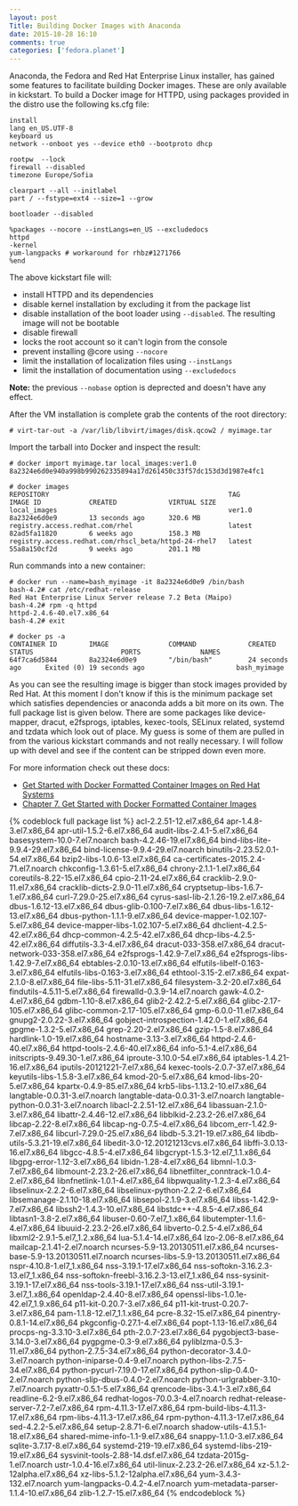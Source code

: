 ```yaml
---
layout: post
Title: Building Docker Images with Anaconda
date: 2015-10-28 16:10
comments: true
categories: ['fedora.planet']
---
```


Anaconda, the Fedora and Red Hat Enterprise Linux installer, has gained some
features to facilitate building Docker images. These are only available
in kickstart. To build a Docker image for HTTPD, using packages provided in the
distro use the following ks.cfg file:

    install
    lang en_US.UTF-8
    keyboard us
    network --onboot yes --device eth0 --bootproto dhcp

    rootpw  --lock
    firewall --disabled
    timezone Europe/Sofia

    clearpart --all --initlabel
    part / --fstype=ext4 --size=1 --grow

    bootloader --disabled

    %packages --nocore --instLangs=en_US --excludedocs
    httpd
    -kernel
    yum-langpacks # workaround for rhbz#1271766
    %end

The above kickstart file will:

* install HTTPD and its dependencies
* disable kernel installation by excluding it from the package list
* disable installation of the boot loader using `--disabled`. The resulting image
will not be bootable
* disable firewall
* locks the root account so it can't login from the console
* prevent installing @core using `--nocore`
* limit the installation of localization files using `--instLangs`
* limit the installation of documentation using `--excludedocs`

**Note:** the previous `--nobase` option is deprected and doesn't have any effect.


After the VM installation is complete grab the contents of the root directory:

    # virt-tar-out -a /var/lib/libvirt/images/disk.qcow2 / myimage.tar


Import the tarball into Docker and inspect the result:

    # docker import myimage.tar local_images:ver1.0
    8a2324e6d0e940a998b990262335894a17d261450c33f57dc153d3d1987e4fc1
    
    # docker images
    REPOSITORY                                             TAG                 IMAGE ID            CREATED             VIRTUAL SIZE
    local_images                                           ver1.0              8a2324e6d0e9        13 seconds ago      320.6 MB
    registry.access.redhat.com/rhel                        latest              82ad5fa11820        6 weeks ago         158.3 MB
    registry.access.redhat.com/rhscl_beta/httpd-24-rhel7   latest              55a8a150cf2d        9 weeks ago         201.1 MB

Run commands into a new container: 

    # docker run --name=bash_myimage -it 8a2324e6d0e9 /bin/bash
    bash-4.2# cat /etc/redhat-release 
    Red Hat Enterprise Linux Server release 7.2 Beta (Maipo)
    bash-4.2# rpm -q httpd
    httpd-2.4.6-40.el7.x86_64
    bash-4.2# exit

    # docker ps -a
    CONTAINER ID        IMAGE               COMMAND             CREATED             STATUS                      PORTS               NAMES
    64f7ca6d5844        8a2324e6d0e9        "/bin/bash"         24 seconds ago      Exited (0) 19 seconds ago                       bash_myimage


As you can see the resulting image is bigger than stock images provided by Red Hat.
At this moment I don't know if this is the minimum package set which satisfies
dependencies or anaconda adds a bit more on its own. The full package list is
given below. There are some packages like  device-mapper, dracut, e2fsprogs,
iptables, kexec-tools, SELinux related, systemd and tzdata which look out
of place. My guess is some of them are pulled in from the various kickstart
commands and not really necessary. I will follow up with devel and see if
the content can be stripped down even more.

For more information check out these docs:

* [Get Started with Docker Formatted Container Images on Red Hat Systems](https://access.redhat.com/articles/881893)
* [Chapter 7. Get Started with Docker Formatted Container Images](https://access.redhat.com/documentation/en/red-hat-enterprise-linux-atomic-host/version-7/red-hat-enterprise-linux-atomic-host-7-getting-started-with-containers/chapter-7-get-started-with-docker-formatted-container-images)

{% codeblock full package list %}
acl-2.2.51-12.el7.x86_64
apr-1.4.8-3.el7.x86_64
apr-util-1.5.2-6.el7.x86_64
audit-libs-2.4.1-5.el7.x86_64
basesystem-10.0-7.el7.noarch
bash-4.2.46-19.el7.x86_64
bind-libs-lite-9.9.4-29.el7.x86_64
bind-license-9.9.4-29.el7.noarch
binutils-2.23.52.0.1-54.el7.x86_64
bzip2-libs-1.0.6-13.el7.x86_64
ca-certificates-2015.2.4-71.el7.noarch
chkconfig-1.3.61-5.el7.x86_64
chrony-2.1.1-1.el7.x86_64
coreutils-8.22-15.el7.x86_64
cpio-2.11-24.el7.x86_64
cracklib-2.9.0-11.el7.x86_64
cracklib-dicts-2.9.0-11.el7.x86_64
cryptsetup-libs-1.6.7-1.el7.x86_64
curl-7.29.0-25.el7.x86_64
cyrus-sasl-lib-2.1.26-19.2.el7.x86_64
dbus-1.6.12-13.el7.x86_64
dbus-glib-0.100-7.el7.x86_64
dbus-libs-1.6.12-13.el7.x86_64
dbus-python-1.1.1-9.el7.x86_64
device-mapper-1.02.107-5.el7.x86_64
device-mapper-libs-1.02.107-5.el7.x86_64
dhclient-4.2.5-42.el7.x86_64
dhcp-common-4.2.5-42.el7.x86_64
dhcp-libs-4.2.5-42.el7.x86_64
diffutils-3.3-4.el7.x86_64
dracut-033-358.el7.x86_64
dracut-network-033-358.el7.x86_64
e2fsprogs-1.42.9-7.el7.x86_64
e2fsprogs-libs-1.42.9-7.el7.x86_64
ebtables-2.0.10-13.el7.x86_64
elfutils-libelf-0.163-3.el7.x86_64
elfutils-libs-0.163-3.el7.x86_64
ethtool-3.15-2.el7.x86_64
expat-2.1.0-8.el7.x86_64
file-libs-5.11-31.el7.x86_64
filesystem-3.2-20.el7.x86_64
findutils-4.5.11-5.el7.x86_64
firewalld-0.3.9-14.el7.noarch
gawk-4.0.2-4.el7.x86_64
gdbm-1.10-8.el7.x86_64
glib2-2.42.2-5.el7.x86_64
glibc-2.17-105.el7.x86_64
glibc-common-2.17-105.el7.x86_64
gmp-6.0.0-11.el7.x86_64
gnupg2-2.0.22-3.el7.x86_64
gobject-introspection-1.42.0-1.el7.x86_64
gpgme-1.3.2-5.el7.x86_64
grep-2.20-2.el7.x86_64
gzip-1.5-8.el7.x86_64
hardlink-1.0-19.el7.x86_64
hostname-3.13-3.el7.x86_64
httpd-2.4.6-40.el7.x86_64
httpd-tools-2.4.6-40.el7.x86_64
info-5.1-4.el7.x86_64
initscripts-9.49.30-1.el7.x86_64
iproute-3.10.0-54.el7.x86_64
iptables-1.4.21-16.el7.x86_64
iputils-20121221-7.el7.x86_64
kexec-tools-2.0.7-37.el7.x86_64
keyutils-libs-1.5.8-3.el7.x86_64
kmod-20-5.el7.x86_64
kmod-libs-20-5.el7.x86_64
kpartx-0.4.9-85.el7.x86_64
krb5-libs-1.13.2-10.el7.x86_64
langtable-0.0.31-3.el7.noarch
langtable-data-0.0.31-3.el7.noarch
langtable-python-0.0.31-3.el7.noarch
libacl-2.2.51-12.el7.x86_64
libassuan-2.1.0-3.el7.x86_64
libattr-2.4.46-12.el7.x86_64
libblkid-2.23.2-26.el7.x86_64
libcap-2.22-8.el7.x86_64
libcap-ng-0.7.5-4.el7.x86_64
libcom_err-1.42.9-7.el7.x86_64
libcurl-7.29.0-25.el7.x86_64
libdb-5.3.21-19.el7.x86_64
libdb-utils-5.3.21-19.el7.x86_64
libedit-3.0-12.20121213cvs.el7.x86_64
libffi-3.0.13-16.el7.x86_64
libgcc-4.8.5-4.el7.x86_64
libgcrypt-1.5.3-12.el7_1.1.x86_64
libgpg-error-1.12-3.el7.x86_64
libidn-1.28-4.el7.x86_64
libmnl-1.0.3-7.el7.x86_64
libmount-2.23.2-26.el7.x86_64
libnetfilter_conntrack-1.0.4-2.el7.x86_64
libnfnetlink-1.0.1-4.el7.x86_64
libpwquality-1.2.3-4.el7.x86_64
libselinux-2.2.2-6.el7.x86_64
libselinux-python-2.2.2-6.el7.x86_64
libsemanage-2.1.10-18.el7.x86_64
libsepol-2.1.9-3.el7.x86_64
libss-1.42.9-7.el7.x86_64
libssh2-1.4.3-10.el7.x86_64
libstdc++-4.8.5-4.el7.x86_64
libtasn1-3.8-2.el7.x86_64
libuser-0.60-7.el7_1.x86_64
libutempter-1.1.6-4.el7.x86_64
libuuid-2.23.2-26.el7.x86_64
libverto-0.2.5-4.el7.x86_64
libxml2-2.9.1-5.el7_1.2.x86_64
lua-5.1.4-14.el7.x86_64
lzo-2.06-8.el7.x86_64
mailcap-2.1.41-2.el7.noarch
ncurses-5.9-13.20130511.el7.x86_64
ncurses-base-5.9-13.20130511.el7.noarch
ncurses-libs-5.9-13.20130511.el7.x86_64
nspr-4.10.8-1.el7_1.x86_64
nss-3.19.1-17.el7.x86_64
nss-softokn-3.16.2.3-13.el7_1.x86_64
nss-softokn-freebl-3.16.2.3-13.el7_1.x86_64
nss-sysinit-3.19.1-17.el7.x86_64
nss-tools-3.19.1-17.el7.x86_64
nss-util-3.19.1-3.el7_1.x86_64
openldap-2.4.40-8.el7.x86_64
openssl-libs-1.0.1e-42.el7_1.9.x86_64
p11-kit-0.20.7-3.el7.x86_64
p11-kit-trust-0.20.7-3.el7.x86_64
pam-1.1.8-12.el7_1.1.x86_64
pcre-8.32-15.el7.x86_64
pinentry-0.8.1-14.el7.x86_64
pkgconfig-0.27.1-4.el7.x86_64
popt-1.13-16.el7.x86_64
procps-ng-3.3.10-3.el7.x86_64
pth-2.0.7-23.el7.x86_64
pygobject3-base-3.14.0-3.el7.x86_64
pygpgme-0.3-9.el7.x86_64
pyliblzma-0.5.3-11.el7.x86_64
python-2.7.5-34.el7.x86_64
python-decorator-3.4.0-3.el7.noarch
python-iniparse-0.4-9.el7.noarch
python-libs-2.7.5-34.el7.x86_64
python-pycurl-7.19.0-17.el7.x86_64
python-slip-0.4.0-2.el7.noarch
python-slip-dbus-0.4.0-2.el7.noarch
python-urlgrabber-3.10-7.el7.noarch
pyxattr-0.5.1-5.el7.x86_64
qrencode-libs-3.4.1-3.el7.x86_64
readline-6.2-9.el7.x86_64
redhat-logos-70.0.3-4.el7.noarch
redhat-release-server-7.2-7.el7.x86_64
rpm-4.11.3-17.el7.x86_64
rpm-build-libs-4.11.3-17.el7.x86_64
rpm-libs-4.11.3-17.el7.x86_64
rpm-python-4.11.3-17.el7.x86_64
sed-4.2.2-5.el7.x86_64
setup-2.8.71-6.el7.noarch
shadow-utils-4.1.5.1-18.el7.x86_64
shared-mime-info-1.1-9.el7.x86_64
snappy-1.1.0-3.el7.x86_64
sqlite-3.7.17-8.el7.x86_64
systemd-219-19.el7.x86_64
systemd-libs-219-19.el7.x86_64
sysvinit-tools-2.88-14.dsf.el7.x86_64
tzdata-2015g-1.el7.noarch
ustr-1.0.4-16.el7.x86_64
util-linux-2.23.2-26.el7.x86_64
xz-5.1.2-12alpha.el7.x86_64
xz-libs-5.1.2-12alpha.el7.x86_64
yum-3.4.3-132.el7.noarch
yum-langpacks-0.4.2-4.el7.noarch
yum-metadata-parser-1.1.4-10.el7.x86_64
zlib-1.2.7-15.el7.x86_64
{% endcodeblock %}

